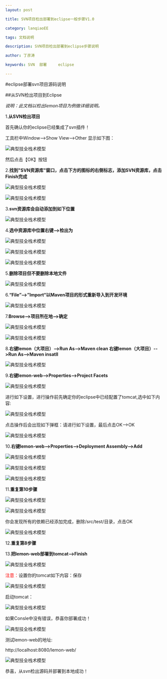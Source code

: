 ```yaml
---
layout: post

title: SVN项目检出部署到eclipse一般步骤V1.0

category: lanqiaoEE

tags: 文档说明

description: SVN项目检出部署到eclipse步骤说明

author: 丁彦涛

keywords: SVN  部署     eclipse

---
```


#eclipse部署svn项目源码说明

##从SVN检出项目到Eclipse

*说明：此文档以检出lemon项目为例做详细说明。* 

1.**从SVN检出项目**

首先确认你的eclipse已经集成了svn插件！

工具栏中Window-->Show View-->Other 显示如下图：

![典型技全栈术模型](http://lemon.lanqiao.org:8082/teaching/img/technology/svn/svn001.png)
 
然后点击【OK】按钮

2.**找到"SVN资源库"窗口，点击下方的图标的右侧标志，添加SVN资源库，点击Finish完成**

![典型技全栈术模型](http://lemon.lanqiao.org:8082/teaching/img/technology/svn/svn002.png)

![典型技全栈术模型](http://lemon.lanqiao.org:8082/teaching/img/technology/svn/svn003.png)

3.**svn资源库会自动添加到如下位置**

![典型技全栈术模型](http://lemon.lanqiao.org:8082/teaching/img/technology/svn/svn004.png)

4.**选中资源库中位置右键-->检出为**

![典型技全栈术模型](http://lemon.lanqiao.org:8082/teaching/img/technology/svn/svn005.png)

![典型技全栈术模型](http://lemon.lanqiao.org:8082/teaching/img/technology/svn/svn006.png)

![典型技全栈术模型](http://lemon.lanqiao.org:8082/teaching/img/technology/svn/svn007.png)

5.**删除项目但不要删除本地文件**

![典型技全栈术模型](http://lemon.lanqiao.org:8082/teaching/img/technology/svn/svn008.png)

6.**“File”-->”Import“以Maven项目的形式重新导入到开发环境**

![典型技全栈术模型](http://lemon.lanqiao.org:8082/teaching/img/technology/svn/svn009.png)

7.**Browse-->项目所在地-->确定**
 
![典型技全栈术模型](http://lemon.lanqiao.org:8082/teaching/img/technology/svn/svn010.png)

![典型技全栈术模型](http://lemon.lanqiao.org:8082/teaching/img/technology/svn/svn011.png)

8.**右键lemon（大项目）-->Run As-->Maven  clean    右键lemon（大项目）-->Run As-->Maven  insatll**

![典型技全栈术模型](http://lemon.lanqiao.org:8082/teaching/img/technology/svn/svn012.png)

9.**右键lemon-web-->Properties-->Project Facets**

![典型技全栈术模型](http://lemon.lanqiao.org:8082/teaching/img/technology/svn/svn013.png)

进行如下设置，进行操作前先确定你的eclipse中已经配置了tomcat,选中如下内容:

![典型技全栈术模型](http://lemon.lanqiao.org:8082/teaching/img/technology/svn/svn014.png)

点击操作后会出现如下弹框：请进行如下设置，最后点击OK-->OK

![典型技全栈术模型](http://lemon.lanqiao.org:8082/teaching/img/technology/svn/svn015.png)

10.**右键lemon-web-->Properties-->Deployment Assembly-->Add**

![典型技全栈术模型](http://lemon.lanqiao.org:8082/teaching/img/technology/svn/svn016.png)

![典型技全栈术模型](http://lemon.lanqiao.org:8082/teaching/img/technology/svn/svn017.png)

![典型技全栈术模型](http://lemon.lanqiao.org:8082/teaching/img/technology/svn/svn018.png)

11.**重复第10步骤**

![典型技全栈术模型](http://lemon.lanqiao.org:8082/teaching/img/technology/svn/svn019.png)

![典型技全栈术模型](http://lemon.lanqiao.org:8082/teaching/img/technology/svn/svn020.png)

你会发现所有的依赖已经添加完成，删除/src/test/目录，点击OK

![典型技全栈术模型](http://lemon.lanqiao.org:8082/teaching/img/technology/svn/svn021.png)

12.**重复第8步骤**

13.**把lemon-web部署到tomcat-->Finish**

![典型技全栈术模型](http://lemon.lanqiao.org:8082/teaching/img/technology/svn/svn022.png)

<font color="red">注意：</font>设置你的tomcat如下内容：保存

![典型技全栈术模型](http://lemon.lanqiao.org:8082/teaching/img/technology/svn/svn023.png)

启动tomcat：

![典型技全栈术模型](http://lemon.lanqiao.org:8082/teaching/img/technology/svn/svn024.png)

如果Consle中没有错误，恭喜你部署成功！

![典型技全栈术模型](http://lemon.lanqiao.org:8082/teaching/img/technology/svn/svn025.png)

测试lemon-web的地址:

http://localhost:8080/lemon-web/

![典型技全栈术模型](http://lemon.lanqiao.org:8082/teaching/img/technology/svn/svn026.png)

恭喜，从svn检出源码并部署到本地成功！









